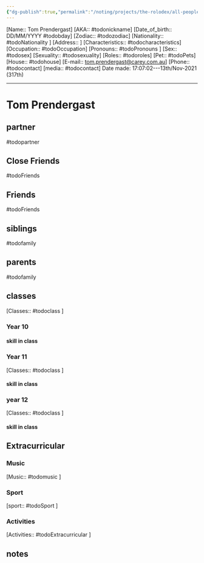 ```yaml
---
{"dg-publish":true,"permalink":"/noting/projects/the-rolodex/all-people/students/tom-prendergast/","dgHomeLink":true,"dgPassFrontmatter":false}
---
```


[Name:: Tom Prendergast]
[AKA:: #todonickname]
[Date_of_birth:: DD/MM/YYYY #todobday] 
[Zodiac:: #todozodiac] 
[Nationality:: #todoNationality ]
[Address:: ]
[Characteristics::  #todocharacteristics]
[Occupation:: #todoOccupation]
[Pronouns:: #todoPronouns ]
[Sex:: #todosex]
[Sexuality:: #todosexuality]
[Roles:: #todoroles]
[Pet:: #todoPets]
[House:: #todohouse]
[E-mail:: <tom.prendergast@carey.com.au>]
[Phone:: #todocontact]
[media:: #todocontact]
Date made: 17:07:02---13th/Nov-2021 (317th) 

---
# Tom Prendergast
## partner
#todopartner
## Close Friends
#todoFriends
## Friends
#todoFriends
## siblings
#todofamily
## parents
#todofamily
## classes
[Classes:: #todoclass ]
### Year 10
#### skill in class
### Year 11
[Classes:: #todoclass ]
#### skill in class
### year 12
[Classes:: #todoclass ]
#### skill in class
## Extracurricular
### Music
[Music:: #todomusic ]
### Sport
[sport:: #todoSport ]
### Activities
[Activities:: #todoExtracurricular ]
## notes
